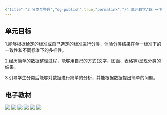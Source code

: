 ```yaml
---
{"title":"3 分类与整理","dg-publish":true,"permalink":"/4 单元教学/1B 一下/3 分类与整理/","dgPassFrontmatter":true,"noteIcon":""}
---
```



## 单元目标

1.能够根据给定的标准或自己选定的标准进行分类，体验分类结果在单一标准下的一致性和不同标准下的多样性。

2.经历简单的数据整理过程，能够用自己的方式(文字、图画、表格等)呈现分类的结果。

3.引导学生分类后能够对数据进行简单的分析，并能根据数据提出简单的问题。

## 电子教材

<p class="grid-4">
	<img loading="lazy" decoding="async" src="https://book.pep.com.cn/1221001102121/files/mobile/33.jpg">
	<img loading="lazy" decoding="async" src="https://book.pep.com.cn/1221001102121/files/mobile/34.jpg">
	<img loading="lazy" decoding="async" src="https://book.pep.com.cn/1221001102121/files/mobile/35.jpg">
	<img loading="lazy" decoding="async" src="https://book.pep.com.cn/1221001102121/files/mobile/36.jpg">
	<img loading="lazy" decoding="async" src="https://book.pep.com.cn/1221001102121/files/mobile/37.jpg">
	<img loading="lazy" decoding="async" src="https://book.pep.com.cn/1221001102121/files/mobile/38.jpg">
</p>
